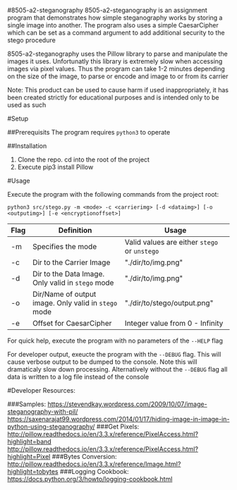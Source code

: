 #8505-a2-steganography
8505-a2-steganography is an assignment program that demonstrates how simple
steganography works by storing a single image into another. The program
also uses a simple CaesarCipher which can be set as a command argument
to add additional security to the stego procedure

8505-a2-steganography uses the Pillow library to parse and manipulate
the images it uses. Unfortunatly this library is extremely slow when
accessing images via pixel values. Thus the program can take 1-2 minutes
depending on the size of the image, to parse or encode and image to or
from its carrier

Note: This product can be used to cause harm if used inappropriately, it
has been created strictly for educational purposes and is intended only
to be used as such

#Setup

##Prerequisits
The program requires `python3` to operate

##Installation
1. Clone the repo. cd into the root of the project
2. Execute pip3 install Pillow

#Usage

Execute the program with the following commands from the project root:
```
python3 src/stego.py -m <mode> -c <carrierimg> [-d <dataimg>] [-o <outputimg>] [-e <encryptionoffset>]
```

| Flag | Definition | Usage |
|------|------------|-------|
| -m | Specifies the mode | Valid values are either `stego` or `unstego` |
| -c | Dir to the Carrier Image | "./dir/to/img.png" |
| -d | Dir to the Data Image. Only valid in `stego` mode | "./dir/to/img.png" |
| -o | Dir/Name of output image. Only valid in `stego` mode | "./dir/to/stego/output.png" |
| -e | Offset for CaesarCipher | Integer value from 0 - Infinity |

For quick help, execute the program with no parameters of the `--HELP` flag

For developer output, exeucte the program with the `--DEBUG` flag. This
will cause verbose output to be dumped to the console. Note this will
dramaticaly slow down processing. Alternatively without the `--DEBUG` flag
all data is written to a log file instead of the console



#Developer Resources:

###Samples:
https://stevendkay.wordpress.com/2009/10/07/image-steganography-with-pil/
https://saxenarajat99.wordpress.com/2014/01/17/hiding-image-in-image-in-python-using-steganography/
###Get Pixels:
http://pillow.readthedocs.io/en/3.3.x/reference/PixelAccess.html?highlight=band
http://pillow.readthedocs.io/en/3.3.x/reference/PixelAccess.html?highlight=Pixel
###Bytes Conversion:
http://pillow.readthedocs.io/en/3.3.x/reference/Image.html?highlight=tobytes
###Logging Cookbook:
https://docs.python.org/3/howto/logging-cookbook.html